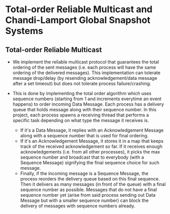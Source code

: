 # Total-order Reliable Multicast and Chandi-Lamport Global Snapshot Systems

## Total-order Reliable Multicast
- We implement the reliable multicast protocol that guarantees the total ordering of the sent messages (i.e. each process will have the same ordering of the delivered messages). This implementation can tolerate message drop/delay (by resending acknowledgement/data message after a set timeout) but does not tolerate process failure/crashing.

- This is done by implementing the total order algorithm which uses sequence numbers (starting from 1 and increments everytime an event happens) to order incoming Data Message. Each process has a delivery queue that holds message along with their sequence number. In this project, each process spawns a receiving thread that performs a specific task depending on what type the message it receives is.

	- If it's a Data Message, it replies with an Acknowledgement Message along with a sequence number that is used for final ordering.
	- If it's an Acknowledgement Message, it stores it in a map that keeps track of the received acknowledgement so far. If it receives enough acknowledgements (i.e. from all other processes), it picks the max sequence number and broadcast that to everybody (with a Sequence Message) signifying the final sequence choice for such message.
	- Finally, if the incoming message is a Sequence Message, the process reorders the delivery queue based on this final sequence. Then it delivers as many messages (in front of the queue) with a final sequence number as possible. Messages that do not have a final sequence number yet (arise from said process sending out Data Message but with a smaller sequence number) can block the delivery of messages with sequence numbers already. 

